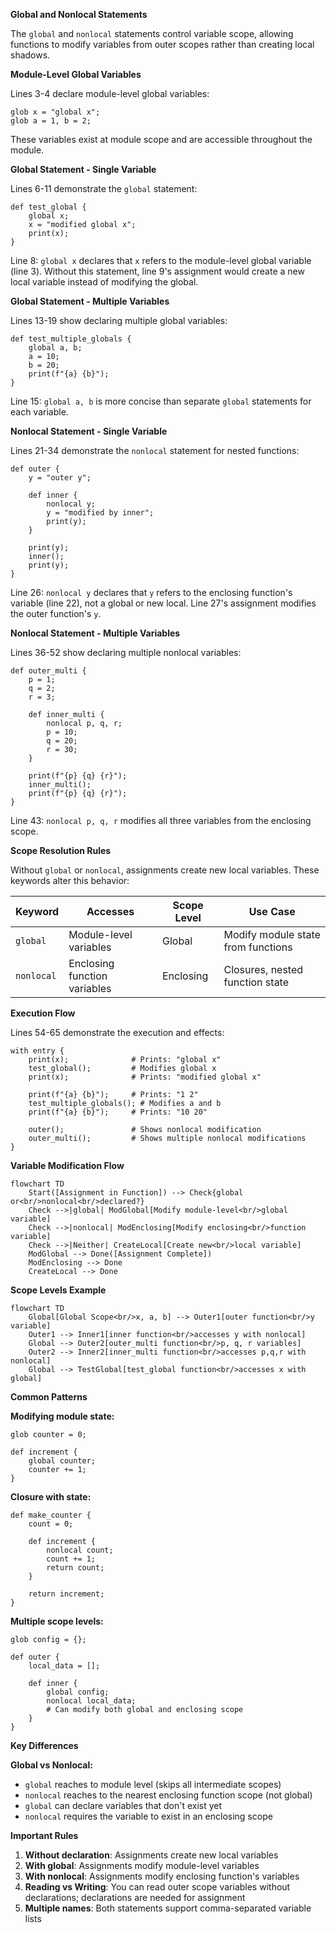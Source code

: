 **Global and Nonlocal Statements**

The `global` and `nonlocal` statements control variable scope, allowing functions to modify variables from outer scopes rather than creating local shadows.

**Module-Level Global Variables**

Lines 3-4 declare module-level global variables:

```
glob x = "global x";
glob a = 1, b = 2;
```

These variables exist at module scope and are accessible throughout the module.

**Global Statement - Single Variable**

Lines 6-11 demonstrate the `global` statement:

```
def test_global {
    global x;
    x = "modified global x";
    print(x);
}
```

Line 8: `global x` declares that `x` refers to the module-level global variable (line 3). Without this statement, line 9's assignment would create a new local variable instead of modifying the global.

**Global Statement - Multiple Variables**

Lines 13-19 show declaring multiple global variables:

```
def test_multiple_globals {
    global a, b;
    a = 10;
    b = 20;
    print(f"{a} {b}");
}
```

Line 15: `global a, b` is more concise than separate `global` statements for each variable.

**Nonlocal Statement - Single Variable**

Lines 21-34 demonstrate the `nonlocal` statement for nested functions:

```
def outer {
    y = "outer y";

    def inner {
        nonlocal y;
        y = "modified by inner";
        print(y);
    }

    print(y);
    inner();
    print(y);
}
```

Line 26: `nonlocal y` declares that `y` refers to the enclosing function's variable (line 22), not a global or new local. Line 27's assignment modifies the outer function's `y`.

**Nonlocal Statement - Multiple Variables**

Lines 36-52 show declaring multiple nonlocal variables:

```
def outer_multi {
    p = 1;
    q = 2;
    r = 3;

    def inner_multi {
        nonlocal p, q, r;
        p = 10;
        q = 20;
        r = 30;
    }

    print(f"{p} {q} {r}");
    inner_multi();
    print(f"{p} {q} {r}");
}
```

Line 43: `nonlocal p, q, r` modifies all three variables from the enclosing scope.

**Scope Resolution Rules**

Without `global` or `nonlocal`, assignments create new local variables. These keywords alter this behavior:

| Keyword | Accesses | Scope Level | Use Case |
|---------|----------|-------------|----------|
| `global` | Module-level variables | Global | Modify module state from functions |
| `nonlocal` | Enclosing function variables | Enclosing | Closures, nested function state |

**Execution Flow**

Lines 54-65 demonstrate the execution and effects:

```
with entry {
    print(x);              # Prints: "global x"
    test_global();         # Modifies global x
    print(x);              # Prints: "modified global x"

    print(f"{a} {b}");     # Prints: "1 2"
    test_multiple_globals(); # Modifies a and b
    print(f"{a} {b}");     # Prints: "10 20"

    outer();               # Shows nonlocal modification
    outer_multi();         # Shows multiple nonlocal modifications
}
```

**Variable Modification Flow**

```mermaid
flowchart TD
    Start([Assignment in Function]) --> Check{global or<br/>nonlocal<br/>declared?}
    Check -->|global| ModGlobal[Modify module-level<br/>global variable]
    Check -->|nonlocal| ModEnclosing[Modify enclosing<br/>function variable]
    Check -->|Neither| CreateLocal[Create new<br/>local variable]
    ModGlobal --> Done([Assignment Complete])
    ModEnclosing --> Done
    CreateLocal --> Done
```

**Scope Levels Example**

```mermaid
flowchart TD
    Global[Global Scope<br/>x, a, b] --> Outer1[outer function<br/>y variable]
    Outer1 --> Inner1[inner function<br/>accesses y with nonlocal]
    Global --> Outer2[outer_multi function<br/>p, q, r variables]
    Outer2 --> Inner2[inner_multi function<br/>accesses p,q,r with nonlocal]
    Global --> TestGlobal[test_global function<br/>accesses x with global]
```

**Common Patterns**

**Modifying module state:**
```
glob counter = 0;

def increment {
    global counter;
    counter += 1;
}
```

**Closure with state:**
```
def make_counter {
    count = 0;

    def increment {
        nonlocal count;
        count += 1;
        return count;
    }

    return increment;
}
```

**Multiple scope levels:**
```
glob config = {};

def outer {
    local_data = [];

    def inner {
        global config;
        nonlocal local_data;
        # Can modify both global and enclosing scope
    }
}
```

**Key Differences**

**Global vs Nonlocal:**
- `global` reaches to module level (skips all intermediate scopes)
- `nonlocal` reaches to the nearest enclosing function scope (not global)
- `global` can declare variables that don't exist yet
- `nonlocal` requires the variable to exist in an enclosing scope

**Important Rules**

1. **Without declaration**: Assignments create new local variables
2. **With global**: Assignments modify module-level variables
3. **With nonlocal**: Assignments modify enclosing function's variables
4. **Reading vs Writing**: You can read outer scope variables without declarations; declarations are needed for assignment
5. **Multiple names**: Both statements support comma-separated variable lists
